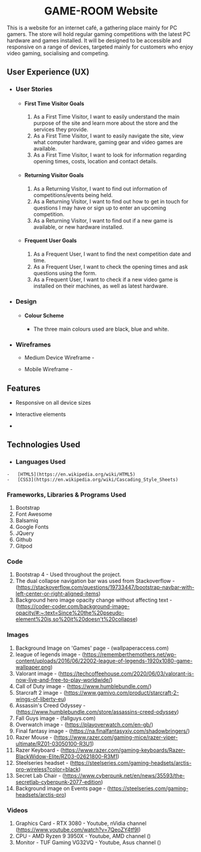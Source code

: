 <h1 align="center">GAME-ROOM Website</h1>

This is a website for an internet café, a gathering place mainly for PC gamers. The store will hold regular gaming competitions with the latest PC hardware and games installed. It will be designed to be accessible and responsive on a range of devices, targeted mainly for customers who enjoy video gaming, socialising and competing.

## User Experience (UX)

-   ### User Stories

    -    #### First Time Visitor Goals

            1. As a First Time Visitor, I want to easily understand the main purpose of the site and learn more about the store and the services they provide.
            2. As a First Time Visitor, I want to easily navigate the site, view what computer hardware, gaming gear and video games are available.
            3. As a First Time Visitor, I want to look for information regarding opening times, costs, location and contact details.

    -    #### Returning Visitor Goals

            1. As a Returning Visitor, I want to find out information of competitions/events being held.
            2. As a Returning Visitor, I want to find out how to get in touch for questions I may have or sign up to enter an upcoming competition.
            3. As a Returning Visitor, I want to find out if a new game is available, or new hardware installed.

    -    #### Frequent User Goals
            
            1. As a Frequent User, I want to find the next competition date and time.
            2. As a Frequent User, I want to check the opening times and ask questions using the form.
            3. As a Frequent User, I want to check if a new video game is installed on their machines, as well as latest hardware.


-   ### Design
    -   #### Colour Scheme
        -   The three main colours used are black, blue and white.


*   ### Wireframes

    -   Medium Device Wireframe - 

    -   Mobile Wireframe - 


## Features

-   Responsive on all device sizes

-   Interactive elements

-   

## Technologies Used

*    ### Languages Used

    -   [HTML5](https://en.wikipedia.org/wiki/HTML5)
    -   [CSS3](https://en.wikipedia.org/wiki/Cascading_Style_Sheets)


### Frameworks, Libraries & Programs Used

1. Bootstrap 
1. Font Awesome
1. Balsamiq
1. Google Fonts
1. JQuery
1. Github
1. Gitpod


### Code

1. Bootstrap 4 - Used throughout the project.
2. The dual collapse navigation bar was used from Stackoverflow - (https://stackoverflow.com/questions/19733447/bootstrap-navbar-with-left-center-or-right-aligned-items)
3. Background hero image opacity change without affecting text - (https://coder-coder.com/background-image-opacity/#:~:text=Since%20the%20pseudo-element%20is,so%20it%20doesn't%20collapse)


### Images

1. Background Image on 'Games' page - (wallpaperaccess.com)
2. league of legends image - (https://rememberthemothers.net/wp-content/uploads/2016/06/22002-league-of-legends-1920x1080-game-wallpaper.png)
3. Valorant image - (https://techcoffeehouse.com/2020/06/03/valorant-is-now-live-and-free-to-play-worldwide/)
4. Call of Duty image - (https://www.humblebundle.com/)
5. Starcraft 2 image - (https://www.gamivo.com/product/starcraft-2-wings-of-liberty-eu)
6. Assassin's Creed Odyssey - (https://www.humblebundle.com/store/assassins-creed-odyssey)
7. Fall Guys image - (fallguys.com)
8. Overwatch image - (https://playoverwatch.com/en-gb/)
9. Final fantasy image - (https://na.finalfantasyxiv.com/shadowbringers/)
10. Razer Mouse - (https://www.razer.com/gaming-mice/razer-viper-ultimate/RZ01-03050100-R3U1)
11. Razer Keyboard - (https://www.razer.com/gaming-keyboards/Razer-BlackWidow-Elite/RZ03-02621800-R3M1)
12. Steelseries headset - (https://steelseries.com/gaming-headsets/arctis-pro-wireless?color=black)
13. Secret Lab Chair - (https://www.cyberpunk.net/en/news/35593/the-secretlab-cyberpunk-2077-edition)
14. Background image on Events page - (https://steelseries.com/gaming-headsets/arctis-pro)

### Videos

1. Graphics Card - RTX 3080 - Youtube, nVidia channel (https://www.youtube.com/watch?v=7QeoZY4tf9I)
2. CPU - AMD Ryzen 9 3950X - Youtube, AMD channel ()
3. Monitor - TUF Gaming VG32VQ - Youtube, Asus channel ()

